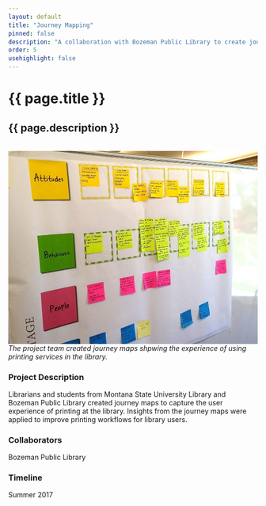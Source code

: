 ```yaml
---
layout: default
title: "Journey Mapping"
pinned: false
description: "A collaboration with Bozeman Public Library to create journey maps for library printing services" 
order: 5
usehighlight: false
---
```



# {{ page.title }}
## {{ page.description }}

<br>

<img style="display: block;" class="img-fluid" src="/assets/img/journey-mapping.jpg" alt="a journey map">
<em>The project team created journey maps shpwing the experience of using printing services in the library.</em>

### Project Description
Librarians and students from Montana State University Library and Bozeman Public Library created journey maps to capture the user experience of printing at the library. Insights from the journey maps were applied to improve printing workflows for library users.

### Collaborators
Bozeman Public Library

### Timeline
Summer 2017
